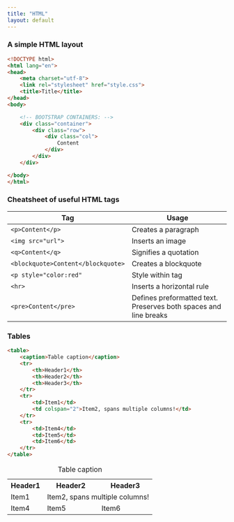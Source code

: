 ```yaml
---
title: "HTML"
layout: default
---
```


### A simple HTML layout
```html
<!DOCTYPE html>
<html lang="en">
<head>
    <meta charset="utf-8">
    <link rel="stylesheet" href="style.css">
    <title>Title</title>
</head>
<body>

    <!-- BOOTSTRAP CONTAINERS: -->
    <div class="container">
        <div class="row">
            <div class="col">
                Content
            </div>
        </div>
    </div>

</body>
</html>
```

### Cheatsheet of useful HTML tags

Tag | Usage
----|------
``<p>Content</p>`` | Creates a paragraph
``<img src="url">`` | Inserts an image
``<q>Content</q>`` | Signifies a quotation
``<blockquote>Content</blockquote>`` | Creates a blockquote
`<p style="color:red"` | Style within tag
`<hr>` | Inserts a horizontal rule
`<pre>Content</pre>` | Defines preformatted text. Preserves both spaces and line breaks

### Tables
```html
<table>
    <caption>Table caption</caption>
    <tr>
        <th>Header1</th>
        <th>Header2</th>
        <th>Header3</th>
    </tr>
    <tr>
        <td>Item1</td>
        <td colspan="2">Item2, spans multiple columns!</td>
    </tr>
    <tr>
        <td>Item4</td>
        <td>Item5</td>
        <td>Item6</td>
    </tr>
</table>
```
<table>
    <caption>Table caption</caption>
    <tr>
        <th>Header1</th>
        <th>Header2</th>
        <th>Header3</th>
    </tr>
    <tr>
        <td>Item1</td>
        <td colspan="2">Item2, spans multiple columns!</td>
    </tr>
    <tr>
        <td>Item4</td>
        <td>Item5</td>
        <td>Item6</td>
    </tr>
</table>
